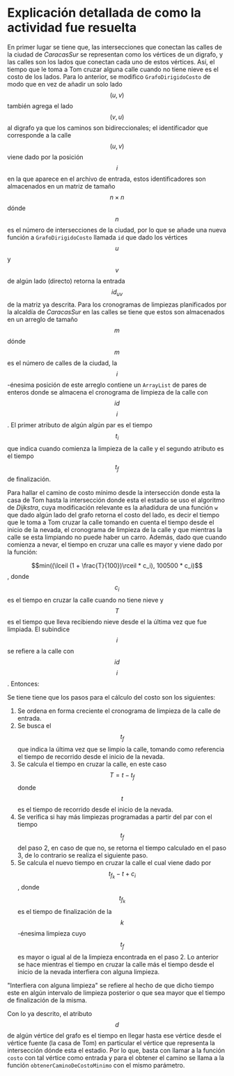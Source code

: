 # Explicación detallada de como la actividad fue resuelta

En primer lugar se tiene que, las intersecciones que conectan las calles de la ciudad de *CaracasSur* se representan como los vértices de un digrafo, y las calles son los lados que conectan cada uno de estos vértices. Así, el tiempo que le toma a Tom cruzar alguna calle cuando no tiene nieve es el costo de los lados. Para lo anterior, se modifico `GrafoDirigidoCosto` de modo que en vez de añadir un solo lado $$(u, v)$$ también agrega el lado $$(v, u)$$ al digrafo ya que los caminos son bidireccionales; el identificador que corresponde a la calle $$(u,v)$$ viene dado por la posición $$i$$ en la que aparece en el archivo de entrada, estos identificadores son almacenados en un matriz de tamaño $$n\times n$$ dónde $$n$$ es el número de intersecciones de la ciudad, por lo que se añade una nueva función a `GrafoDirigidoCosto` llamada `id` que dado los vértices $$u$$ y $$v$$ de algún lado (directo) retorna la entrada $$id_{uv}$$ de la matriz ya descrita. Para los cronogramas de limpiezas planificados por la alcaldía de *CaracasSur* en las calles se tiene que estos son almacenados en un arreglo de tamaño $$m$$ dónde $$m$$ es el número de calles de la ciudad, la $$i$$-énesima posición de este arreglo contiene un `ArrayList` de pares de enteros donde se almacena el cronograma de limpieza de la calle con $$id$$ $$i$$. El primer atributo de algún algún par es el tiempo $$t_i$$ que indica cuando comienza la limpieza de la calle y el segundo atributo es el tiempo $$t_f$$ de finalización.

Para hallar el camino de costo mínimo desde la intersección donde esta la casa de Tom hasta la intersección donde esta el estadio se uso el algoritmo de *Dijkstra*, cuya modificación relevante es la añadidura de una función `w` que dado algún lado del grafo retorna el costo del lado, es decir el tiempo que le toma a Tom cruzar la calle tomando en cuenta el tiempo desde el inicio de la nevada, el cronograma de limpieza de la calle y que mientras la calle se esta limpiando no puede haber un carro. Además, dado que cuando comienza a nevar, el tiempo en cruzar una calle es mayor y viene dado por la función:

$$min((\lceil (1 + \frac{T}{100})\rceil * c_i), 100500 * c_i)$$, donde $$c_i$$ es el tiempo en cruzar la calle cuando no tiene nieve y $$T$$ es el tiempo que lleva recibiendo nieve desde el la última vez que fue limpiada. El subindice $$i$$ se refiere a la calle con $$id$$ $$i$$. Entonces:

Se tiene tiene que los pasos para el cálculo del costo son los siguientes:

1. Se ordena en forma creciente el cronograma de limpieza de la calle de entrada.
2. Se busca el $$t_f$$ que indica la última vez que se limpio la calle, tomando como referencia el tiempo de recorrido desde el inicio de la nevada.
3. Se calcula el tiempo en cruzar la calle, en este caso $$T = t - t_f$$ donde $$t$$ es el tiempo de recorrido desde el inicio de la nevada.
4. Se verifica si hay más limpiezas programadas a partir del par con el tiempo $$t_f$$ del paso 2, en caso de que no, se retorna el tiempo calculado en el paso 3, de lo contrario se realiza el siguiente paso.
5. Se calcula el nuevo tiempo en cruzar la calle el cual viene dado por $$t_{f_k} - t + c_i$$, donde $$t_{f_k}$$ es el tiempo de finalización de la $$k$$-énesima limpieza cuyo $$t_f$$ es mayor o igual al de la limpieza encontrada en el paso 2. Lo anterior se hace mientras el tiempo en cruzar la calle más el tiempo desde el inicio de la nevada interfiera con alguna limpieza.

"Interfiera con alguna limpieza" se refiere al hecho de que dicho tiempo este en algún intervalo de limpieza posterior o que sea mayor que el tiempo de finalización de la misma.

Con lo ya descrito, el atributo $$d$$ de algún vértice del grafo es el tiempo en llegar hasta ese vértice desde el vértice fuente (la casa de Tom) en particular el vértice que representa la intersección dónde esta el estadio. Por lo que, basta con llamar a la función `costo` con tal vértice como entrada y para el obtener el camino se llama a la función `obtenerCaminoDeCostoMinimo` con el mismo parámetro. 
